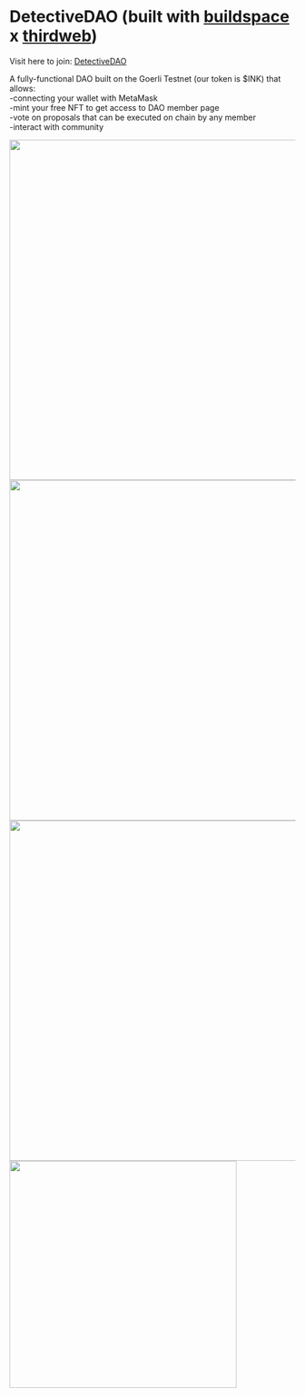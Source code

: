 # DetectiveDAO (built with [buildspace](https://buildspace.so/) x [thirdweb](https://thirdweb.com/dashboard))
Visit here to join: [DetectiveDAO](https://detective-dao.rohanprashanth.repl.co/)

A fully-functional DAO built on the Goerli Testnet (our token is $INK) that allows: \
-connecting your wallet with MetaMask \
-mint your free NFT to get access to DAO member page \
-vote on proposals that can be executed on chain by any member \
-interact with community

<img src="https://imgur.com/ZMWX1m0.png" width="600">
<img src="https://imgur.com/wIRJpga.png" width="600">
<img src="https://imgur.com/KZBpwFn.png" width="600">
<img src="https://imgur.com/UA2Lpp3.png" width="400">

